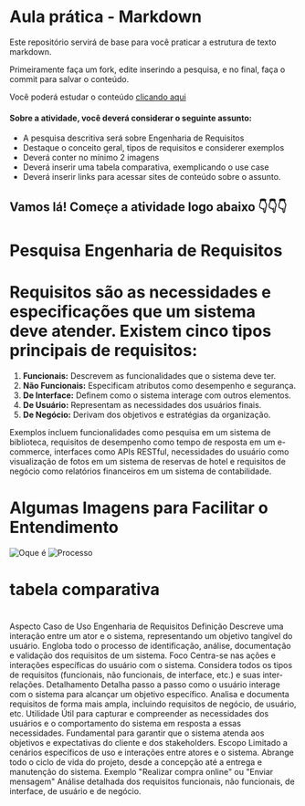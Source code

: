 # Aula prática - Markdown

Este repositório servirá de base para você praticar a estrutura de texto markdown. 

Primeiramente faça um fork, edite inserindo a pesquisa, e no final, faça o commit para salvar o conteúdo.

Você poderá estudar o conteúdo [clicando aqui](https://docs.pipz.com/central-de-ajuda/learning-center/guia-basico-de-markdown#open)

#### Sobre a atividade, você deverá considerar o seguinte assunto:

- A pesquisa descritiva será sobre Engenharia de Requisitos
- Destaque o conceito geral, tipos de requisitos e considerer exemplos
- Deverá conter no mínimo 2 imagens
- Deverá inserir uma tabela comparativa, exemplicando o use case
- Deverá inserir links para acessar sites de conteúdo sobre o assunto.


## Vamos lá! Começe a atividade logo abaixo 👇👇👇

# Pesquisa Engenharia de Requisitos 

# Requisitos são as necessidades e especificações que um sistema deve atender. Existem cinco tipos principais de requisitos:

1. **Funcionais:** Descrevem as funcionalidades que o sistema deve ter.
2. **Não Funcionais:** Especificam atributos como desempenho e segurança.
3. **De Interface:** Definem como o sistema interage com outros elementos.
4. **De Usuário:** Representam as necessidades dos usuários finais.
5. **De Negócio:** Derivam dos objetivos e estratégias da organização.

Exemplos incluem funcionalidades como pesquisa em um sistema de biblioteca, requisitos de desempenho como tempo de resposta em um e-commerce, interfaces como APIs RESTful, necessidades do usuário como visualização de fotos em um sistema de reservas de hotel e requisitos de negócio como relatórios financeiros em um sistema de contabilidade.

# Algumas Imagens para Facilitar o Entendimento

![Oque é](https://i.ytimg.com/vi/QK_0GppsvZ4/maxresdefault.jpg) ![Processo](https://cdn3.slideserve.com/6927584/o-processo-de-engenharia-de-requisitos-n.jpg) 

# tabela comparativa

# 
Aspecto	Caso de Uso	Engenharia de Requisitos
Definição	Descreve uma interação entre um ator e o sistema, representando um objetivo tangível do usuário.	Engloba todo o processo de identificação, análise, documentação e validação dos requisitos de um sistema.
Foco	Centra-se nas ações e interações específicas do usuário com o sistema.	Considera todos os tipos de requisitos (funcionais, não funcionais, de interface, etc.) e suas inter-relações.
Detalhamento	Detalha passo a passo como o usuário interage com o sistema para alcançar um objetivo específico.	Analisa e documenta requisitos de forma mais ampla, incluindo requisitos de negócio, de usuário, etc.
Utilidade	Útil para capturar e compreender as necessidades dos usuários e o comportamento do sistema em resposta a essas necessidades.	Fundamental para garantir que o sistema atenda aos objetivos e expectativas do cliente e dos stakeholders.
Escopo	Limitado a cenários específicos de uso e interações entre atores e o sistema.	Abrange todo o ciclo de vida do projeto, desde a concepção até a entrega e manutenção do sistema.
Exemplo	"Realizar compra online" ou "Enviar mensagem"	Análise detalhada dos requisitos funcionais, não funcionais, de interface, de usuário e de negócio.


